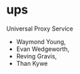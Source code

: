 ups
===

Universal Proxy Service


* Waymond Young,
* Evan Wedgeworth,
* Reving Gravis,
* Than Kywe
